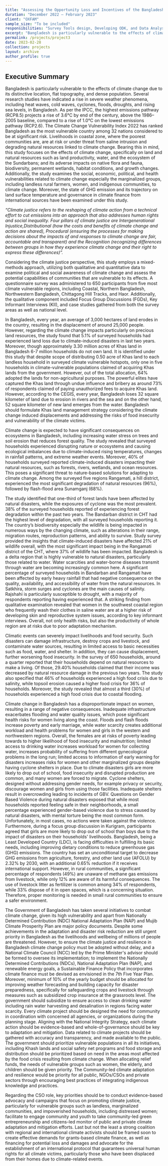 ```yaml
---
title: "Assessing the Opportunity Loss and Incentives of the Bangladesh Government for Promoting and Subsidizing Climate Risk Insurance (Non-Life Such as Flood, Crop, and Livestock) for OXFAM"
duration: "December 2022 – February 2023"
client: "OXFAM"
sample_size: "To be included"
responsibilities: "Survey Tools design, Developing ODK, and Data Analysis."
excerpt: "Bangladesh is particularly vulnerable to the effects of climate change due to its distinctive location, flat topography, and dense population. Several research studies........"
permalink: /projects/project3
date: 2023-02-28
collection: projects
layout: archive
author_profile: true
---
```

## Executive Summary

Bangladesh is particularly vulnerable to the effects of climate change due to its distinctive location, flat topography, and dense population. Several research studies have indicated a rise in severe weather phenomena, including heat waves, cold waves, cyclones, floods, droughts, and rising sea levels, in Bangladesh. As per the IPCC, the highest emissions pathway (RCP8.5) projects a rise of 3.6°C by end of the century, above the 1986–2005 baseline, compared to a rise of 1.0°C on the lowest emissions
pathway (RCP2.6). The Climate Change Vulnerability Index 2022 has ranked Bangladesh as the most vulnerable country among 32 nations considered to be at significant risk. Livelihoods in coastal zone, where the poorest communities are, are at risk or under threat from saline intrusion and degrading natural resources linked to climate change. Bearing this in mind, this study focuses on the effects of climate change, specifically on land and natural resources such as land productivity, water, and the ecosystem of the Sundarbans; and its adverse impacts on native flora and fauna, biodiversity, permanent wetlands, habitat conditions, and growth changes. Additionally, the study examines the social, economic, political, and health vulnerabilities related to climate change especially the marginalized groups, including landless rural farmers, women, and indigenous communities, to climate change. Moreover, the state of GHG emission and its trajectory on land surface temperature and governance in climate finance from international sources have been examined under this study. 

*“Climate justice refers to the reshaping of climate action from a technical effort to cut emissions into an approach that also addresses human rights and social inequality. Four pillars of climate justice are Intergenerational Injustice,Distributional (how the costs and benefits of climate change and action are shared), Procedural (ensuring the processes for making decisions about the impacts of and responses to climate change are fair, accountable and transparent) and the Recognition (recognizing differences between groups in how they experience climate change and their right to express these differences)”.*

Considering the climate justice perspective, this study employs a mixed-methods approach, utilizing both qualitative and quantitative data to examine political and social awareness of climate change and assess the potential capabilities of communities that are vulnerable to its effects. A questionnaire survey was administered to 650 participants from five most climate vulnerable regions, including Coastal, Northern Bangladesh, Northwestern Bangladesh, Chittagong Hill Tracks, and Haor. Additionally, the qualitative component included Focus Group Discussions (FGDs), Key Informant Interviews (KII), and case studies gathered from both the survey areas as well as national level. 

In Bangladesh, every year, an average of 3,000 hectares of land erodes in the country, resulting in the displacement of around 25,000 people. However, regarding the climate change impacts particularly on precious land resources, the study found that 5.1% of surveyed households had experienced land loss due to climate-induced disasters in last two years. Moreover, though approximately 3.30 million acres of Khas land in Bangladesh 6-7 million households do not own land. It is identified under this study that despite scope of distributing 0.50 acre of Khas land to each landless household in surveyed climate vulnerable hotspots, only one in five households in climate-vulnerable populations claimed of acquiring Khas lands from the government. However, out of the total allocation, 64% adopted the lands for non-agricultural purposes. The powerful elites have captured the Khas land through undue influence and bribery as around 73% of respondents claimed of paying unauthorized fees to acquire Khas land. However, according to the CEGIS, every year, Bangladesh loses 32 square kilometer of land due to erosion in rivers and the sea and on the other hand, 52 square kilometer of new land emerges from the water. Bangladesh should formulate Khas land management strategy considering the climate change induced displacements and addressing the risks of food insecurity and vulnerability of the climate victims.

Climate change is expected to have significant consequences on ecosystems in Bangladesh, including increasing water stress on trees and soil erosion that reduces forest quality. The study revealed that surveyed households experienced disrupting nature or ecosystems and causing ecological imbalances due to climate-induced rising temperatures, changes in rainfall patterns, and extreme weather events. Moreover, 40% of households surveyed reported climate-induced disasters impacting their natural resources, such as forests, rivers, wetlands, and ocean resources. This poses a significant threat to nature-based solutions for adapting to climate change. Among the surveyed five regions Rangamati, a hill district, experienced the most significant degradation of natural resources (96%), followed by flash-flood area Sunamganj (68%). 

The study identified that one-third of forest lands have been affected by natural disasters, while the
exposures of cyclone was the most prevalent. 38% of the surveyed households reported of experiencing forest degradation within the past two years. The Bandarban district in CHT had the highest level of degradation, with all surveyed households reporting it. The country’s biodiversity especially the wildlife is being impacted in numerous ways by the changing climate, such as alterations in their range, migration routes, reproduction patterns, and ability to survive. Study survey provided the insights that climate-induced disasters have affected 21% of wildlife overall, with the most significant impact being in the Rangamati district of the CHT, where 37% of wildlife has been impacted. 
Bangladesh is a delta region that is highly vulnerable to natural disasters, particularly those related to water. Water scarcities and water-borne diseases transmit through water are becoming increasingly common here. A significant percentage of surveyed households in Bandarban and Rangamati have been affected by early heavy rainfall that had negative consequence on the quality, availability, and accessibility of water from the natural resources. In Satkhira, storm surges and cyclones are the main causes of salinity. Rajshahi is particularly susceptible to drought, with a majority of respondents reporting having experienced that. A striking finding from qualitative examination revealed that women in the southwest coastal region who frequently wash their clothes in saline water are at a higher risk of developing skin and reproductive system issues, according to key informant interviews. Overall, not only health risks, but also the productivity of whole region are at risks due to poor adaptation mechanism.

Climatic events can severely impact livelihoods and food security. Such disasters can damage infrastructure, destroy crops and livestock, and contaminate water sources, resulting in limited access to basic necessities such as food, water, and shelter. In addition, they can cause displacement, further worsening food insecurity. In the survey of 650 households, around a quarter reported that their households depend on natural resources to make a living. Of those, 29.40% households claimed that their income was decreased by natural resource damage in the previous two years. The study also specified that 46% of households experienced a high food crisis due to salinity, while topsoil erosion caused a higher food crisis for 36% of households. Moreover, the study revealed that almost a third (30%) of households experienced a high food crisis due to coastal flooding. 

Climate change in Bangladesh has a disproportionate impact on women, resulting in a range of negative consequences. Inadequate infrastructure exacerbates flooding and water quality issues, which pose significant health risks for women living along the coast. Floods and flash floods increase poverty and early marriage, while water scarcity creates additional workload and health problems for women and girls in the western and northwestern regions. Overall, the females are at risks of poverty leading towards to higher likelihood of food insecurity and malnutrition; limited access to drinking water increases workload for women for collecting water, increases probability of suffering from different gynecological problems in the long run; limited access to information of early warning for disasters increases risks for women and other marginalized groups despite having cyclone shelters in place. Due to climate disasters girls are more likely to drop out of school, food insecurity and disrupted production are common, and many women are forced to migrate. Cyclone shelters, designed without addressing gender needs, for example privacy or security, discourage women and girls from using those facilities. Inadequate shelters result in overcrowding leading to incidents of GBV. Questions on Gender Based Violence during natural disasters exposed that while most households reported feeling safe in their neighborhoods, a small percentage experienced gender-based violence due to stress caused by natural disasters, with mental torture being the most common form. Unfortunately, in most cases, no actions were taken against the violence. Furthermore, during a focus group discussion in Kurigram, participants agreed that girls are more likely to drop out of school than boys due to the impact of disasters on their households' livelihoods. 
Bangladesh, being a Least Developed Country (LDC), is facing difficulties in fulfilling its basic needs, including improving dietary conditions to reduce greenhouse gas (GHG) emissions. The country has set an unconditional target to decrease GHG emissions from agriculture, forestry, and other land use (AFOLU) by 2.32% by 2030, with an additional 0.65% reduction if it receives international support. However, in rural communities, a significant percentage of respondents (49%) are unaware of methane gas emissions from livestock, while only 12% are aware of its harmful consequences. The use of livestock litter as fertilizer is common among 34% of respondents, while 33% dispose of it in open spaces, which is a concerning situation. Therefore, proper monitoring is needed in small rural communities to ensure a safer environment. 

The Government of Bangladesh has taken several initiatives to combat climate change, given its high vulnerability and apart from Nationally Determined Contribution (NDC) National Adaptation Plan (NAP) and Mujib Climate Prosperity Plan are major policy documents. Despite some achievements in the adaptation and disaster risk reduction are still urgent priority in Bangladesh as the livelihoods and wellbeing of millions of people are threatened. However, to ensure the climate justice and resilience in Bangladesh climate change policy must be adopted without delay, and a National Climate Council (NCC) led by the Prime Minister's advisor should be formed to oversee its implementation; to implement the Nationally Determined Contributions (NDCs), National Adaptation Plan (NAP), and renewable energy goals, a Sustainable Finance Policy that incorporates climate finance must be devised as envisioned in the 7th Five Year Plan. Moreover, minimum of 10% of the yearly budget should be allocated for improving weather forecasting and building capacity for disaster preparedness, specifically for safeguarding crops and livestock through measures such as subsidized crop insurance at the grassroots level. The government should subsidize to ensure access to clean drinking water including rain water harvesting and desalination in regions facing water scarcity. Every climate project should be designed the need for community in coordination with concerned all agencies, or organizations during the planning stage. Aligning with the National Integrity Strategy, each climate action should be evidence-based and whole-of-governance should be key to adaptation and mitigation. Data related to climate projects should be gathered with accuracy and transparency, and made available to the public. The government should prioritize vulnerable populations in all its initiatives, including Khash lands and social safety net programs and food storage and distribution should be prioritized based on need in the areas most affected by the food crisis resulting from climate change. When allocating relief funds, the needs of vulnerable groups such as women, the elderly, and children should be given priority. The Community-led climate adaptation and resilience would be priority for all public, NGOs/CSOs and private sectors through encouraging best practices of integrating indigenous knowledge and practices.

Regarding the CSO role, key priorities should be to conduct evidence-based advocacy and campaigns that focus on promoting climate justice, particularly for vulnerable groups such as landless, marginalized communities, and impoverished households, including distressed women; facilitate to engage community and youth to take community-led green entrepreneurship and citizens-led monitor of public and private climate adaptation and mitigation efforts. Last but not the least a strong coalition with regional and international climate activists should be framed soon to create effective demands for grants-based climate finance, as well as financing for potential loss and damages and advocate for the establishment of an international protocol that guarantees universal human rights for all climate victims, particularly those who have been displaced from their homes due to climate-related events.
